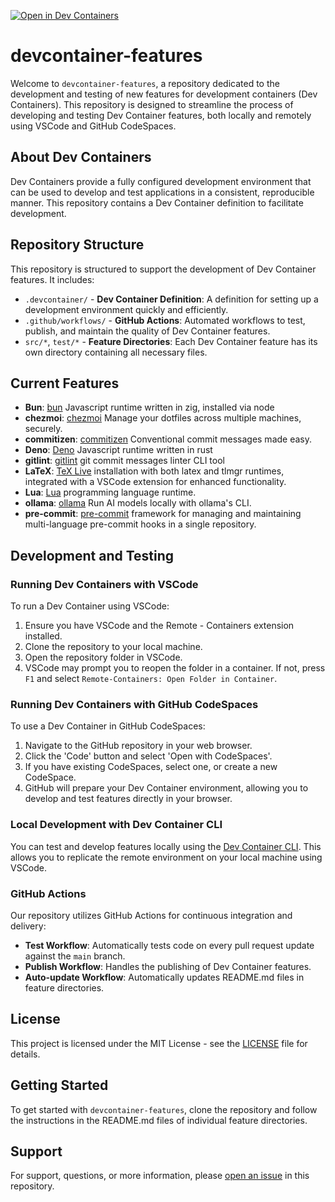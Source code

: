 [![Open in Dev Containers](https://img.shields.io/static/v1?label=Dev%20Containers&message=Open&color=blue)](https://vscode.dev/redirect?url=vscode://ms-vscode-remote.remote-containers/cloneInVolume?url=https://github.com/prulloac/devcontainer-features.git)

# devcontainer-features

Welcome to `devcontainer-features`, a repository dedicated to the development and testing of new features for development containers (Dev Containers). This repository is designed to streamline the process of developing and testing Dev Container features, both locally and remotely using VSCode and GitHub CodeSpaces.

## About Dev Containers

Dev Containers provide a fully configured development environment that can be used to develop and test applications in a consistent, reproducible manner. This repository contains a Dev Container definition to facilitate development.

## Repository Structure

This repository is structured to support the development of Dev Container features. It includes:

- `.devcontainer/` - **Dev Container Definition**: A definition for setting up a development environment quickly and efficiently.
- `.github/workflows/` - **GitHub Actions**: Automated workflows to test, publish, and maintain the quality of Dev Container features.
- `src/*`, `test/*` - **Feature Directories**: Each Dev Container feature has its own directory containing all necessary files.

## Current Features

- **Bun**: [bun](https://bun.sh/) Javascript runtime written in zig, installed via node
- **chezmoi**: [chezmoi](https://www.chezmoi.io/) Manage your dotfiles across multiple machines, securely.
- **commitizen**: [commitizen](https://commitizen-tools.github.io/commitizen/) Conventional commit messages made easy.
- **Deno**:  [Deno](https://deno.com/) Javascript runtime written in rust
- **gitlint**: [gitlint](https://jorisroovers.com/gitlint/) git commit messages linter CLI tool
- **LaTeX**: [TeX Live](https://www.tug.org/texlive/) installation with both latex and tlmgr runtimes, integrated with a VSCode extension for enhanced functionality.
- **Lua**: [Lua](https://www.lua.org/) programming language runtime.
- **ollama**: [ollama](https://ollama.ai/) Run AI models locally with ollama's CLI.
- **pre-commit**: [pre-commit](https://pre-commit.com/) framework for managing and maintaining multi-language pre-commit hooks in a single repository.

## Development and Testing

### Running Dev Containers with VSCode

To run a Dev Container using VSCode:

1. Ensure you have VSCode and the Remote - Containers extension installed.
2. Clone the repository to your local machine.
3. Open the repository folder in VSCode.
4. VSCode may prompt you to reopen the folder in a container. If not, press `F1` and select `Remote-Containers: Open Folder in Container`.

### Running Dev Containers with GitHub CodeSpaces

To use a Dev Container in GitHub CodeSpaces:

1. Navigate to the GitHub repository in your web browser.
2. Click the 'Code' button and select 'Open with CodeSpaces'.
3. If you have existing CodeSpaces, select one, or create a new CodeSpace.
4. GitHub will prepare your Dev Container environment, allowing you to develop and test features directly in your browser.

### Local Development with Dev Container CLI

You can test and develop features locally using the [Dev Container CLI](https://github.com/devcontainers/cli). This allows you to replicate the remote environment on your local machine using VSCode.

### GitHub Actions

Our repository utilizes GitHub Actions for continuous integration and delivery:

- **Test Workflow**: Automatically tests code on every pull request update against the `main` branch.
- **Publish Workflow**: Handles the publishing of Dev Container features.
- **Auto-update Workflow**: Automatically updates README.md files in feature directories.

## License

This project is licensed under the MIT License - see the [LICENSE](LICENSE) file for details.

## Getting Started

To get started with `devcontainer-features`, clone the repository and follow the instructions in the README.md files of individual feature directories.

## Support

For support, questions, or more information, please [open an issue](https://github.com/prulloac/devcontainer-features/issues) in this repository.
